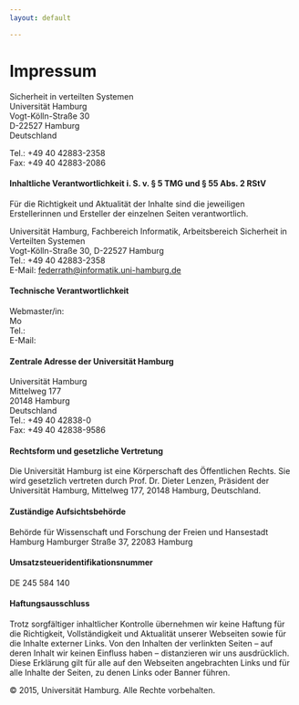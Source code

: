 ```yaml
---
layout: default

---
```

# Impressum
Sicherheit in verteilten Systemen  
Universität Hamburg  
Vogt-Kölln-Straße 30  
D-22527 Hamburg  
Deutschland  

Tel.: +49 40 42883-2358  
Fax: +49 40 42883-2086  

#### Inhaltliche Verantwortlichkeit i. S. v. § 5 TMG und § 55 Abs. 2 RStV  

Für die Richtigkeit und Aktualität der Inhalte sind die jeweiligen Erstellerinnen und Ersteller der einzelnen Seiten verantwortlich.  

Universität Hamburg, Fachbereich Informatik, Arbeitsbereich Sicherheit in Verteilten Systemen  
Vogt-Kölln-Straße 30, D-22527 Hamburg  
Tel.: +49 40 42883-2358  
E-Mail: federrath@informatik.uni-hamburg.de  

#### Technische Verantwortlichkeit

Webmaster/in:  
Mo  
Tel.:  
E-Mail:  

#### Zentrale Adresse der Universität Hamburg

Universität Hamburg  
Mittelweg 177  
20148 Hamburg  
Deutschland  
Tel.: +49 40 42838-0  
Fax: +49 40 42838-9586  

#### Rechtsform und gesetzliche Vertretung

Die Universität Hamburg ist eine Körperschaft des Öffentlichen Rechts. Sie wird gesetzlich vertreten durch Prof. Dr. Dieter Lenzen, Präsident der Universität Hamburg, Mittelweg 177, 20148 Hamburg, Deutschland.

#### Zuständige Aufsichtsbehörde

Behörde für Wissenschaft und Forschung der Freien und Hansestadt Hamburg
Hamburger Straße 37, 22083 Hamburg

#### Umsatzsteueridentifikationsnummer

DE 245 584 140

#### Haftungsausschluss

Trotz sorgfältiger inhaltlicher Kontrolle übernehmen wir keine Haftung für die Richtigkeit, Vollständigkeit und Aktualität unserer Webseiten sowie für die Inhalte externer Links. Von den Inhalten der verlinkten Seiten – auf deren Inhalt wir keinen Einfluss haben – distanzieren wir uns ausdrücklich. Diese Erklärung gilt für alle auf den Webseiten angebrachten Links und für alle Inhalte der Seiten, zu denen Links oder Banner führen.

© 2015, Universität Hamburg. Alle Rechte vorbehalten.

